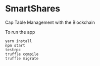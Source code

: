 # SmartShares

Cap Table Management with the Blockchain

To run the app
```
yarn install
npm start
testrpc
truffle compile
truffle migrate
```
